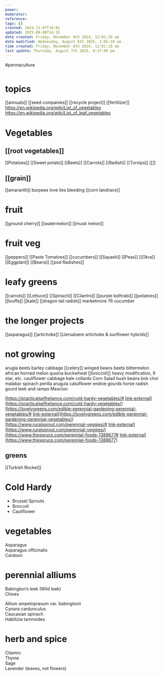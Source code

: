 ```yaml
---
power: 
moderator: 
reference: 
tags: []
created: 2024-11-07T19:01
updated: 2025-08-06T14:15
date created: Friday, November 8th 2024, 12:01:19 am
date modified: Wednesday, August 6th 2025, 2:05:19 am
time created: Friday, November 8th 2024, 12:01:19 am
last update: Thursday, August 7th 2025, 9:27:09 pm
---
```

#permaculture 

```table-of-contents
```

# topics
[[annuals]]
[[seed companies]]
[[recycle project]]
[[fertilizer]]
https://en.wikipedia.org/wiki/List_of_vegetables
https://en.wikipedia.org/wiki/List_of_leaf_vegetables
# Vegetables
## [[root vegetables]]
[[Potatoes]]
[[Sweet potato]]
[[Beets]]
[[Carrots]]
[[Radish]]
[[Turnips]]
[[]]
## [[grain]]
[[amaranth]] burpees love lies bleeding
[[corn landrace]]


# fruit
[[ground cherry]]
[[watermelon]]
[[musk melon]]

# fruit veg
[[peppers]]
[[Paste Tomatoes]]
[[cucumbers]]
[[Squash]]
[[Peas]]
[[Okra]]
[[Eggplant]]
[[Beans]]
[[pod Radishes]]

# leafy greens
[[carrots]]
[[Lettuce]]
[[Spinach]]
[[Cilantro]]
[[purple kolhrabi]]
[[potatoes]]
[[louffa]]
[[kale]]
[[dragon tail radish]]
marketmore 76 cucumber
# the longer projects
[[asparagus]]
[[artichoke]]
[[Jersaluem artichoke & sunflower hybrids]]
# not growing
arugla
beets
barley
cabbage
[[celery]]
winged beans
beets
bittermelon
african horned melon
quoina
buckwheat
[[broccoli]] heavy modification, 9 star, etc.
cauliflower
cabbage
kale
collards
Corn Salad 
bush beans
bok choi
malabar spinach
perilla
arugula
caluiflower
endive
gourds
horse radish
gourd
leek and ramps
Mesclun  

[https://practicalselfreliance.com/cold-hardy-vegetables/# [link-external](https://localhost/tiki-26.2/img/icons/external_link.gif)](https://practicalselfreliance.com/cold-hardy-vegetables/)  
[https://lovelygreens.com/edible-perennial-gardening-perennial-vegetables/# [link-external](https://localhost/tiki-26.2/img/icons/external_link.gif)](https://lovelygreens.com/edible-perennial-gardening-perennial-vegetables/)  
[https://www.ruralsprout.com/perennial-veggies/# [link-external](https://localhost/tiki-26.2/img/icons/external_link.gif)](https://www.ruralsprout.com/perennial-veggies/)  
[https://www.thespruce.com/perennial-foods-1388677# [link-external](https://localhost/tiki-26.2/img/icons/external_link.gif)](https://www.thespruce.com/perennial-foods-1388677)

## greens
[[Turkish Rocket]]
# Cold Hardy

- Brussel Sprouts
- Broccoli
- Cauliflower

# vegetables

Asparagus  
Asparagus officinalis  
Cardoon

# perennial alliums

Babington’s leek (Wild leek)  
Chives

Allium ampeloprasum var. babingtonii  
Cynara cardunculus  
Caucasian spinach  
Hablitzia tamnoides

# herb and spice

Cilantro  
Thyme  
Sage  
Lavender (leaves, not flowers)